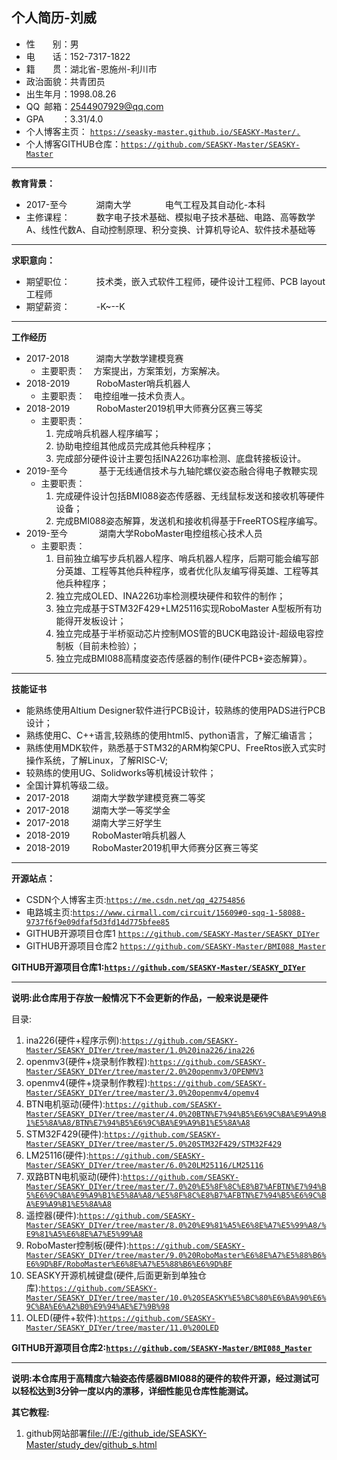 ## 个人简历-刘威

- 性&ensp;&ensp;&ensp;&ensp;别：男 
- 电&ensp;&ensp;&ensp;&ensp;话：152-7317-1822
- 籍&ensp;&ensp;&ensp;&ensp;贯：湖北省-恩施州-利川市
- 政治面貌：共青团员
- 出生年月：1998.08.26
- QQ&ensp;邮箱：2544907929@qq.com
- GPA&ensp;&ensp;&ensp;&ensp;：3.31/4.0
- 个人博客主页： [``https://seasky-master.github.io/SEASKY-Master/.``]( https://seasky-master.github.io/SEASKY-Master/.)
- 个人博客GITHUB仓库：[``https://github.com/SEASKY-Master/SEASKY-Master``](https://github.com/SEASKY-Master/SEASKY-Master)

----------
**教育背景：**

- 2017-至今&ensp;&ensp;&ensp;&ensp;&ensp;&ensp; 湖南大学&ensp; &ensp; &ensp; &ensp; &ensp; 电气工程及其自动化-本科
- 主修课程：&ensp;&ensp;&ensp;&ensp;&ensp;&ensp;数字电子技术基础、模拟电子技术基础、电路、高等数学A、线性代数A、自动控制原理、积分变换、计算机导论A、软件技术基础等

----------
**求职意向：**

- 期望职位：&ensp;&ensp;&ensp;&ensp;&ensp;&ensp;技术类，嵌入式软件工程师，硬件设计工程师、PCB layout工程师
- 期望薪资：&ensp;&ensp;&ensp;&ensp;&ensp;&ensp;-K~--K

----------
**工作经历**

- 2017-2018&ensp; &ensp; &ensp;&ensp;&ensp;湖南大学数学建模竞赛
	- 主要职责：&ensp;&ensp;方案提出，方案策划，方案解决。
- 2018-2019&ensp; &ensp; &ensp;&ensp;&ensp;RoboMaster哨兵机器人
	- 主要职责：&ensp;&ensp;电控组唯一技术负责人。
- 2018-2019&ensp; &ensp; &ensp;&ensp;&ensp;RoboMaster2019机甲大师赛分区赛三等奖
	- 主要职责：
		1. 完成哨兵机器人程序编写；
		2. 协助电控组其他成员完成其他兵种程序；
		3. 完成部分硬件设计主要包括INA226功率检测、底盘转接板设计。
- 2019-至今&ensp;&ensp; &ensp; &ensp;&ensp;&ensp;基于无线通信技术与九轴陀螺仪姿态融合得电子教鞭实现
	- 主要职责：
		1. 完成硬件设计包括BMI088姿态传感器、无线鼠标发送和接收机等硬件设备；
		2. 完成BMI088姿态解算，发送机和接收机得基于FreeRTOS程序编写。
- 2019-至今&ensp; &ensp; &ensp;&ensp;&ensp;&ensp;湖南大学RoboMaster电控组核心技术人员
	- 主要职责：&ensp;&ensp;
		1. 目前独立编写步兵机器人程序、哨兵机器人程序，后期可能会编写部分英雄、工程等其他兵种程序，或者优化队友编写得英雄、工程等其他兵种程序；
		2. 独立完成OLED、INA226功率检测模块硬件和软件的制作；
		3. 独立完成基于STM32F429+LM25116实现RoboMaster A型板所有功能得开发板设计；
		4. 独立完成基于半桥驱动芯片控制MOS管的BUCK电路设计-超级电容控制板（目前未检验）；
		5. 独立完成BMI088高精度姿态传感器的制作(硬件PCB+姿态解算）。


----------
**技能证书**

- 能熟练使用Altium Designer软件进行PCB设计，较熟练的使用PADS进行PCB设计；
- 熟练使用C、C++语言,较熟练的使用html5、python语言，了解汇编语言；
- 熟练使用MDK软件，熟悉基于STM32的ARM构架CPU、FreeRtos嵌入式实时操作系统，了解Linux，了解RISC-V;
- 较熟练的使用UG、Solidworks等机械设计软件；
- 全国计算机等级二级。
- 2017-2018&ensp; &ensp; &ensp;&ensp;湖南大学数学建模竞赛二等奖
- 2017-2018&ensp; &ensp; &ensp;&ensp;湖南大学一等奖学金
- 2017-2018&ensp; &ensp; &ensp;&ensp;湖南大学三好学生
- 2018-2019&ensp; &ensp; &ensp;&ensp;RoboMaster哨兵机器人
- 2018-2019&ensp; &ensp; &ensp;&ensp;RoboMaster2019机甲大师赛分区赛三等奖

----------
**开源站点：**

- CSDN个人博客主页:[``https://me.csdn.net/qq_42754856``](https://me.csdn.net/qq_42754856)
- 电路城主页:[``https://www.cirmall.com/circuit/15609#0-sqq-1-58088-9737f6f9e09dfaf5d3fd14d775bfee85``](https://www.cirmall.com/circuit/15609#0-sqq-1-58088-9737f6f9e09dfaf5d3fd14d775bfee85)
- GITHUB开源项目仓库1 [``https://github.com/SEASKY-Master/SEASKY_DIYer``](https://github.com/SEASKY-Master/SEASKY_DIYer)
- GITHUB开源项目仓库2 [``https://github.com/SEASKY-Master/BMI088_Master``](https://github.com/SEASKY-Master/BMI088_Master)

**GITHUB开源项目仓库1:[``https://github.com/SEASKY-Master/SEASKY_DIYer``](https://github.com/SEASKY-Master/SEASKY_DIYer)**

---------
**说明:此仓库用于存放一般情况下不会更新的作品，一般来说是硬件**

目录:

1. ina226(硬件+程序示例):[``https://github.com/SEASKY-Master/SEASKY_DIYer/tree/master/1.0%20ina226/ina226``](https://github.com/SEASKY-Master/SEASKY_DIYer/tree/master/1.0%20ina226/ina226)
2. openmv3(硬件+烧录制作教程):[``https://github.com/SEASKY-Master/SEASKY_DIYer/tree/master/2.0%20openmv3/OPENMV3``](https://github.com/SEASKY-Master/SEASKY_DIYer/tree/master/2.0%20openmv3/OPENMV3)
3. openmv4(硬件+烧录制作教程):[``https://github.com/SEASKY-Master/SEASKY_DIYer/tree/master/3.0%20openmv4/opemv4``](https://github.com/SEASKY-Master/SEASKY_DIYer/tree/master/3.0%20openmv4/opemv4)
4. BTN电机驱动(硬件):[``https://github.com/SEASKY-Master/SEASKY_DIYer/tree/master/4.0%20BTN%E7%94%B5%E6%9C%BA%E9%A9%B1%E5%8A%A8/BTN%E7%94%B5%E6%9C%BA%E9%A9%B1%E5%8A%A8``](https://github.com/SEASKY-Master/SEASKY_DIYer/tree/master/4.0%20BTN%E7%94%B5%E6%9C%BA%E9%A9%B1%E5%8A%A8/BTN%E7%94%B5%E6%9C%BA%E9%A9%B1%E5%8A%A8)
5. STM32F429(硬件):[``https://github.com/SEASKY-Master/SEASKY_DIYer/tree/master/5.0%20STM32F429/STM32F429``](https://github.com/SEASKY-Master/SEASKY_DIYer/tree/master/5.0%20STM32F429/STM32F429)
6. LM25116(硬件):[``https://github.com/SEASKY-Master/SEASKY_DIYer/tree/master/6.0%20LM25116/LM25116``](https://github.com/SEASKY-Master/SEASKY_DIYer/tree/master/6.0%20LM25116/LM25116)
7. 双路BTN电机驱动(硬件):[``https://github.com/SEASKY-Master/SEASKY_DIYer/tree/master/7.0%20%E5%8F%8C%E8%B7%AFBTN%E7%94%B5%E6%9C%BA%E9%A9%B1%E5%8A%A8/%E5%8F%8C%E8%B7%AFBTN%E7%94%B5%E6%9C%BA%E9%A9%B1%E5%8A%A8``](https://github.com/SEASKY-Master/SEASKY_DIYer/tree/master/7.0%20%E5%8F%8C%E8%B7%AFBTN%E7%94%B5%E6%9C%BA%E9%A9%B1%E5%8A%A8/%E5%8F%8C%E8%B7%AFBTN%E7%94%B5%E6%9C%BA%E9%A9%B1%E5%8A%A8)
8. 遥控器(硬件):[``https://github.com/SEASKY-Master/SEASKY_DIYer/tree/master/8.0%20%E9%81%A5%E6%8E%A7%E5%99%A8/%E9%81%A5%E6%8E%A7%E5%99%A8``](https://github.com/SEASKY-Master/SEASKY_DIYer/tree/master/8.0%20%E9%81%A5%E6%8E%A7%E5%99%A8/%E9%81%A5%E6%8E%A7%E5%99%A8)
9.  RoboMaster控制板(硬件):[``https://github.com/SEASKY-Master/SEASKY_DIYer/tree/master/9.0%20RoboMaster%E6%8E%A7%E5%88%B6%E6%9D%BF/RoboMaster%E6%8E%A7%E5%88%B6%E6%9D%BF``](https://github.com/SEASKY-Master/SEASKY_DIYer/tree/master/9.0%20RoboMaster%E6%8E%A7%E5%88%B6%E6%9D%BF/RoboMaster%E6%8E%A7%E5%88%B6%E6%9D%BF)
10. SEASKY开源机械键盘(硬件,后面更新到单独仓库):[``https://github.com/SEASKY-Master/SEASKY_DIYer/tree/master/10.0%20SEASKY%E5%BC%80%E6%BA%90%E6%9C%BA%E6%A2%B0%E9%94%AE%E7%9B%98``](https://github.com/SEASKY-Master/SEASKY_DIYer/tree/master/10.0%20SEASKY%E5%BC%80%E6%BA%90%E6%9C%BA%E6%A2%B0%E9%94%AE%E7%9B%98)
11. OLED(硬件+软件):[``https://github.com/SEASKY-Master/SEASKY_DIYer/tree/master/11.0%20OLED``](https://github.com/SEASKY-Master/SEASKY_DIYer/tree/master/11.0%20OLED)

**GITHUB开源项目仓库2:[``https://github.com/SEASKY-Master/BMI088_Master``](https://github.com/SEASKY-Master/BMI088_Master)**

---------
**说明:本仓库用于高精度六轴姿态传感器BMI088的硬件的软件开源，经过测试可以轻松达到3分钟一度以内的漂移，详细性能见仓库性能测试。**


**其它教程:**

1. github网站部署[file:///E:/github_ide/SEASKY-Master/study_dev/github_s.html](file:///E:/github_ide/SEASKY-Master/study_dev/github_s.html)

